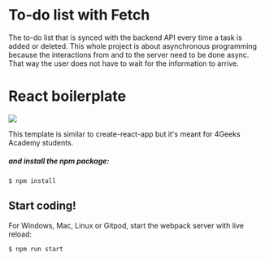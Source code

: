 # To-do list with Fetch

<p> The to-do list that is synced with the backend API every time a task is added or deleted. This whole project is about asynchronous programming because the interactions from and to the server need to be done async. That way the user does not have to wait for the information to arrive.</p>

# React boilerplate
<p>
  <a href="https://gitpod.io#https://github.com/4GeeksAcademy/react-hello.git"><img src="https://raw.githubusercontent.com/4GeeksAcademy/react-hello/master/open-in-gitpod.svg?sanitize=true" />
  </a>
</p>

This template is similar to create-react-app but it's meant for 4Geeks Academy students.

##### and install the npm package:
```
$ npm install
```

## Start coding!

For Windows, Mac, Linux or Gitpod, start the webpack server with live reload:
```
$ npm run start
```



